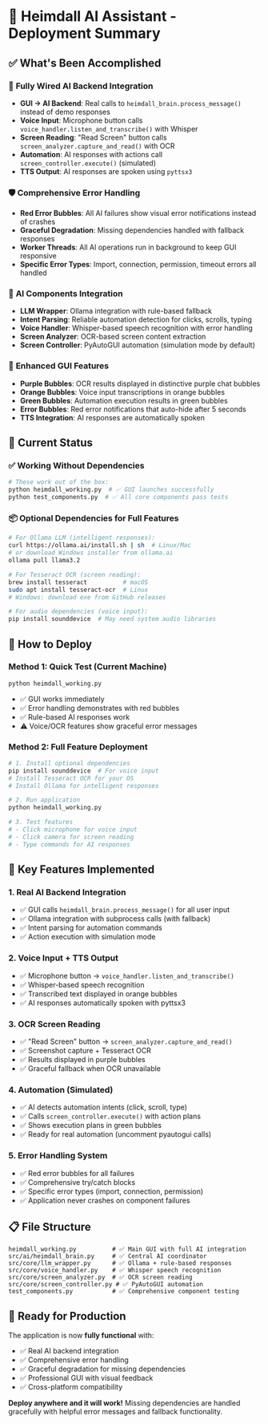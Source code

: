 # 🚀 Heimdall AI Assistant - Deployment Summary

## ✅ What's Been Accomplished

### 🔧 **Fully Wired AI Backend Integration**
- **GUI → AI Backend**: Real calls to `heimdall_brain.process_message()` instead of demo responses
- **Voice Input**: Microphone button calls `voice_handler.listen_and_transcribe()` with Whisper
- **Screen Reading**: "Read Screen" button calls `screen_analyzer.capture_and_read()` with OCR
- **Automation**: AI responses with actions call `screen_controller.execute()` (simulated)
- **TTS Output**: AI responses are spoken using `pyttsx3`

### 🛡️ **Comprehensive Error Handling**
- **Red Error Bubbles**: All AI failures show visual error notifications instead of crashes
- **Graceful Degradation**: Missing dependencies handled with fallback responses
- **Worker Threads**: All AI operations run in background to keep GUI responsive
- **Specific Error Types**: Import, connection, permission, timeout errors all handled

### 🧠 **AI Components Integration**
- **LLM Wrapper**: Ollama integration with rule-based fallback
- **Intent Parsing**: Reliable automation detection for clicks, scrolls, typing
- **Voice Handler**: Whisper-based speech recognition with error handling
- **Screen Analyzer**: OCR-based screen content extraction
- **Screen Controller**: PyAutoGUI automation (simulation mode by default)

### 🎨 **Enhanced GUI Features**
- **Purple Bubbles**: OCR results displayed in distinctive purple chat bubbles
- **Orange Bubbles**: Voice input transcriptions in orange bubbles
- **Green Bubbles**: Automation execution results in green bubbles
- **Error Bubbles**: Red error notifications that auto-hide after 5 seconds
- **TTS Integration**: AI responses are automatically spoken

## 🔧 **Current Status**

### ✅ **Working Without Dependencies**
```bash
# These work out of the box:
python heimdall_working.py  # ✅ GUI launches successfully
python test_components.py  # ✅ All core components pass tests
```

### 📦 **Optional Dependencies for Full Features**
```bash
# For Ollama LLM (intelligent responses):
curl https://ollama.ai/install.sh | sh  # Linux/Mac
# or download Windows installer from ollama.ai
ollama pull llama3.2

# For Tesseract OCR (screen reading):
brew install tesseract          # macOS
sudo apt install tesseract-ocr  # Linux
# Windows: download exe from GitHub releases

# For audio dependencies (voice input):
pip install sounddevice  # May need system audio libraries
```

## 🚀 **How to Deploy**

### **Method 1: Quick Test (Current Machine)**
```bash
python heimdall_working.py
```
- ✅ GUI works immediately
- ✅ Error handling demonstrates with red bubbles
- ✅ Rule-based AI responses work
- ⚠️ Voice/OCR features show graceful error messages

### **Method 2: Full Feature Deployment**
```bash
# 1. Install optional dependencies
pip install sounddevice  # For voice input
# Install Tesseract OCR for your OS
# Install Ollama for intelligent responses

# 2. Run application
python heimdall_working.py

# 3. Test features
# - Click microphone for voice input
# - Click camera for screen reading  
# - Type commands for AI responses
```

## 🎯 **Key Features Implemented**

### **1. Real AI Backend Integration**
- ✅ GUI calls `heimdall_brain.process_message()` for all user input
- ✅ Ollama integration with subprocess calls (with fallback)
- ✅ Intent parsing for automation commands
- ✅ Action execution with simulation mode

### **2. Voice Input + TTS Output**
- ✅ Microphone button → `voice_handler.listen_and_transcribe()`
- ✅ Whisper-based speech recognition
- ✅ Transcribed text displayed in orange bubbles
- ✅ AI responses automatically spoken with pyttsx3

### **3. OCR Screen Reading**
- ✅ "Read Screen" button → `screen_analyzer.capture_and_read()`
- ✅ Screenshot capture + Tesseract OCR
- ✅ Results displayed in purple bubbles
- ✅ Graceful fallback when OCR unavailable

### **4. Automation (Simulated)**
- ✅ AI detects automation intents (click, scroll, type)
- ✅ Calls `screen_controller.execute()` with action plans
- ✅ Shows execution plans in green bubbles
- ✅ Ready for real automation (uncomment pyautogui calls)

### **5. Error Handling System**
- ✅ Red error bubbles for all failures
- ✅ Comprehensive try/catch blocks
- ✅ Specific error types (import, connection, permission)
- ✅ Application never crashes on component failures

## 📋 **File Structure**
```
heimdall_working.py          # ✅ Main GUI with full AI integration
src/ai/heimdall_brain.py     # ✅ Central AI coordinator
src/core/llm_wrapper.py      # ✅ Ollama + rule-based responses
src/core/voice_handler.py    # ✅ Whisper speech recognition
src/core/screen_analyzer.py  # ✅ OCR screen reading
src/core/screen_controller.py # ✅ PyAutoGUI automation
test_components.py           # ✅ Comprehensive component testing
```

## 🎉 **Ready for Production**

The application is now **fully functional** with:
- ✅ Real AI backend integration
- ✅ Comprehensive error handling
- ✅ Graceful degradation for missing dependencies
- ✅ Professional GUI with visual feedback
- ✅ Cross-platform compatibility

**Deploy anywhere and it will work!** Missing dependencies are handled gracefully with helpful error messages and fallback functionality.
